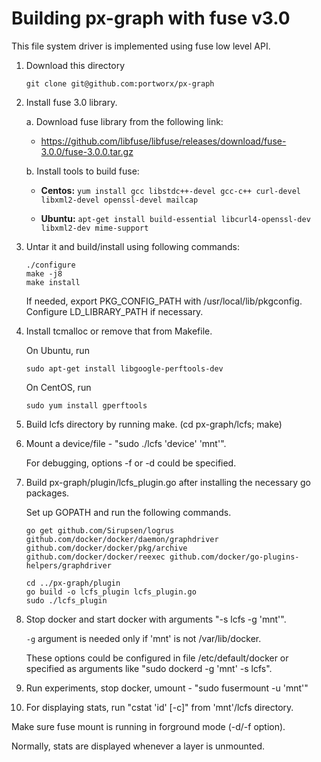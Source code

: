 # Building px-graph with fuse v3.0

This file system driver is implemented using fuse low level API.

1. Download this directory

    ```
    git clone git@github.com:portworx/px-graph
    ```

2. Install fuse 3.0 library.

   a.  Download fuse library from the following link:

   *  https://github.com/libfuse/libfuse/releases/download/fuse-3.0.0/fuse-3.0.0.tar.gz

   b.  Install tools to build fuse:

   * **Centos:** 
     `yum install gcc libstdc++-devel gcc-c++ curl-devel libxml2-devel openssl-devel mailcap`

   * **Ubuntu:**
     `apt-get install build-essential libcurl4-openssl-dev libxml2-dev mime-support`

3. Untar it and build/install using following commands:

    ```
    ./configure
    make -j8
    make install
    ```

   If needed, export PKG_CONFIG_PATH with /usr/local/lib/pkgconfig. Configure LD_LIBRARY_PATH if necessary.

4. Install tcmalloc or remove that from Makefile.

    On Ubuntu, run 

    ```
    sudo apt-get install libgoogle-perftools-dev
    ```

    On CentOS, run

    ```
    sudo yum install gperftools
    ```

5. Build lcfs directory by running make. (cd px-graph/lcfs; make)

6. Mount a device/file - "sudo ./lcfs 'device' 'mnt'".

    For debugging, options -f or -d could be specified.

7. Build px-graph/plugin/lcfs_plugin.go after installing the necessary go packages.

    Set up GOPATH and run the following commands.

    ```
    go get github.com/Sirupsen/logrus github.com/docker/docker/daemon/graphdriver github.com/docker/docker/pkg/archive github.com/docker/docker/reexec github.com/docker/go-plugins-helpers/graphdriver

    cd ../px-graph/plugin
    go build -o lcfs_plugin lcfs_plugin.go
    sudo ./lcfs_plugin
    ```

8. Stop docker and start docker with arguments "-s lcfs -g 'mnt'".

    `-g` argument is needed only if 'mnt' is not /var/lib/docker.

    These options could be configured in file /etc/default/docker or specified as arguments like "sudo dockerd -g 'mnt' -s lcfs".

9. Run experiments, stop docker, umount - "sudo fusermount -u 'mnt'"

10. For displaying stats, run "cstat 'id' [-c]" from 'mnt'/lcfs directory.

   Make sure fuse mount is running in forground mode (-d/-f option).

   Normally, stats are displayed whenever a layer is unmounted.
